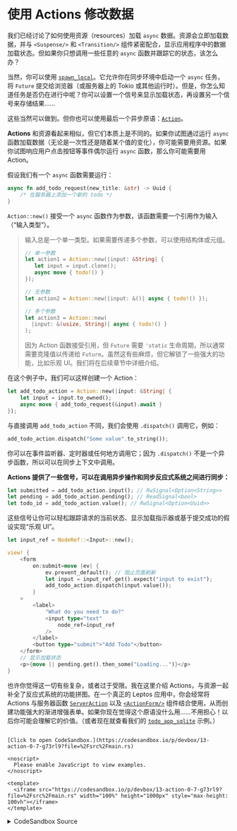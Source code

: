 # 使用 Actions 修改数据

我们已经讨论了如何使用资源（resources）加载 `async` 数据。资源会立即加载数据，并与 `<Suspense/>` 和 `<Transition/>` 组件紧密配合，显示应用程序中的数据加载状态。但如果你只想调用一些任意的 `async` 函数并跟踪它的状态，该怎么办？

当然，你可以使用 [`spawn_local`](https://docs.rs/leptos/latest/leptos/task/fn.spawn_local.html)。它允许你在同步环境中启动一个 `async` 任务，将 `Future` 提交给浏览器（或服务器上的 Tokio 或其他运行时）。但是，你怎么知道任务是否仍在进行中呢？你可以设置一个信号来显示加载状态，再设置另一个信号来存储结果……

这些当然可以做到。但你也可以使用最后一个异步原语：[`Action`](https://docs.rs/leptos/latest/leptos/reactive/actions/struct.Action.html)。

**Actions** 和资源看起来相似，但它们本质上是不同的。如果你试图通过运行 `async` 函数加载数据（无论是一次性还是随着某个值的变化），你可能需要用资源。如果你试图响应用户点击按钮等事件偶尔运行 `async` 函数，那么你可能需要用 Action。

假设我们有一个 `async` 函数需要运行：

```rust
async fn add_todo_request(new_title: &str) -> Uuid {
    /* 在服务器上添加一个新的 todo */
}
```

`Action::new()` 接受一个 `async` 函数作为参数，该函数需要一个引用作为输入（“输入类型”）。

> 输入总是一个单一类型。如果需要传递多个参数，可以使用结构体或元组。
>
> ```rust
> // 单一参数
> let action1 = Action::new(|input: &String| {
>    let input = input.clone();
>    async move { todo!() }
> });
>
> // 无参数
> let action2 = Action::new(|input: &()| async { todo!() });
>
> // 多个参数
> let action3 = Action::new(
>   |input: &(usize, String)| async { todo!() }
> );
> ```
>
> 因为 Action 函数接受引用，但 `Future` 需要 `'static` 生命周期，所以通常需要克隆值以传递给 `Future`。虽然这有些麻烦，但它解锁了一些强大的功能，比如乐观 UI。我们将在后续章节中详细介绍。

在这个例子中，我们可以这样创建一个 Action：

```rust
let add_todo_action = Action::new(|input: &String| {
    let input = input.to_owned();
    async move { add_todo_request(&input).await }
});
```

与直接调用 `add_todo_action` 不同，我们会使用 `.dispatch()` 调用它，例如：

```rust
add_todo_action.dispatch("Some value".to_string());
```

你可以在事件监听器、定时器或任何地方调用它；因为 `.dispatch()` 不是一个异步函数，所以可以在同步上下文中调用。

**Actions 提供了一些信号，可以在调用异步操作和同步反应式系统之间进行同步：**

```rust
let submitted = add_todo_action.input(); // RwSignal<Option<String>>
let pending = add_todo_action.pending(); // ReadSignal<bool>
let todo_id = add_todo_action.value(); // RwSignal<Option<Uuid>>
```

这些信号让你可以轻松跟踪请求的当前状态、显示加载指示器或基于提交成功的假设实现“乐观 UI”。

```rust
let input_ref = NodeRef::<Input>::new();

view! {
    <form
        on:submit=move |ev| {
            ev.prevent_default(); // 阻止页面刷新
            let input = input_ref.get().expect("input to exist");
            add_todo_action.dispatch(input.value());
        }
    >
        <label>
            "What do you need to do?"
            <input type="text"
                node_ref=input_ref
            />
        </label>
        <button type="submit">"Add Todo"</button>
    </form>
    // 显示加载状态
    <p>{move || pending.get().then_some("Loading...")}</p>
}
```

也许你觉得这一切有些复杂，或者过于受限。我在这里介绍 Actions，与资源一起补全了反应式系统的功能拼图。在一个真正的 Leptos 应用中，你会经常将 Actions 与服务器函数 [`ServerAction`](https://docs.rs/leptos/latest/leptos/server/struct.ServerAction.html) 以及 [`<ActionForm/>`](https://docs.rs/leptos/latest/leptos/form/fn.ActionForm.html) 组件结合使用，从而创建功能强大的渐进增强表单。如果你现在觉得这个原语没什么用……不用担心！以后你可能会理解它的价值。（或者现在就查看我们的 [`todo_app_sqlite`](https://github.com/leptos-rs/leptos/blob/main/examples/todo_app_sqlite/src/todo.rs) 示例。）

```admonish sandbox title="Live example" collapsible=true

[Click to open CodeSandbox.](https://codesandbox.io/p/devbox/13-action-0-7-g73rl9?file=%2Fsrc%2Fmain.rs)

<noscript>
  Please enable JavaScript to view examples.
</noscript>

<template>
  <iframe src="https://codesandbox.io/p/devbox/13-action-0-7-g73rl9?file=%2Fsrc%2Fmain.rs" width="100%" height="1000px" style="max-height: 100vh"></iframe>
</template>

```

<details>
<summary>CodeSandbox Source</summary>

```rust
use gloo_timers::future::TimeoutFuture;
use leptos::{html::Input, prelude::*};
use uuid::Uuid;

// Here we define an async function
// This could be anything: a network request, database read, etc.
// Think of it as a mutation: some imperative async action you run,
// whereas a resource would be some async data you load
async fn add_todo(text: &str) -> Uuid {
    _ = text;
    // fake a one-second delay
    // SendWrapper allows us to use this !Send browser API; don't worry about it
    send_wrapper::SendWrapper::new(TimeoutFuture::new(1_000)).await;
    // pretend this is a post ID or something
    Uuid::new_v4()
}

#[component]
pub fn App() -> impl IntoView {
    // an action takes an async function with single argument
    // it can be a simple type, a struct, or ()
    let add_todo = Action::new(|input: &String| {
        // the input is a reference, but we need the Future to own it
        // this is important: we need to clone and move into the Future
        // so it has a 'static lifetime
        let input = input.to_owned();
        async move { add_todo(&input).await }
    });

    // actions provide a bunch of synchronous, reactive variables
    // that tell us different things about the state of the action
    let submitted = add_todo.input();
    let pending = add_todo.pending();
    let todo_id = add_todo.value();

    let input_ref = NodeRef::<Input>::new();

    view! {
        <form
            on:submit=move |ev| {
                ev.prevent_default(); // don't reload the page...
                let input = input_ref.get().expect("input to exist");
                add_todo.dispatch(input.value());
            }
        >
            <label>
                "What do you need to do?"
                <input type="text"
                    node_ref=input_ref
                />
            </label>
            <button type="submit">"Add Todo"</button>
        </form>
        <p>{move || pending.get().then_some("Loading...")}</p>
        <p>
            "Submitted: "
            <code>{move || format!("{:#?}", submitted.get())}</code>
        </p>
        <p>
            "Pending: "
            <code>{move || format!("{:#?}", pending.get())}</code>
        </p>
        <p>
            "Todo ID: "
            <code>{move || format!("{:#?}", todo_id.get())}</code>
        </p>
    }
}

fn main() {
    leptos::mount::mount_to_body(App)
}
```

</details>
</preview>

